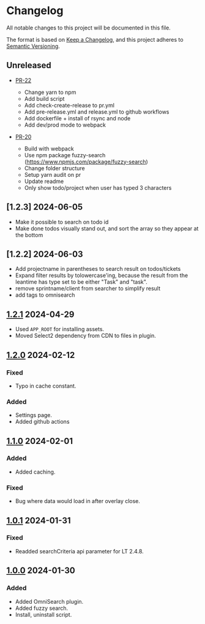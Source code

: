 # Changelog

All notable changes to this project will be documented in this file.

The format is based on [Keep a Changelog](https://keepachangelog.com/en/1.0.0/),
and this project adheres to [Semantic Versioning](https://semver.org/spec/v2.0.0.html).

## Unreleased

* [PR-22](https://github.com/ITK-Leantime/leantime-omnisearch/pull/22)
  - Change yarn to npm
  - Add build script
  - Add check-create-release to pr.yml
  - Add pre-release.yml and release.yml to github workflows
  - Add dockerfile + install of rsync and node
  - Add dev/prod mode to webpack


* [PR-20](https://github.com/ITK-Leantime/leantime-omnisearch/pull/20)
  - Build with webpack
  - Use npm package fuzzy-search (https://www.npmjs.com/package/fuzzy-search)
  - Change folder structure
  - Setup yarn audit on pr
  - Update readme
  - Only show todo/project when user has typed 3 characters

## [1.2.3] 2024-06-05
- Make it possible to search on todo id
- Make done todos visually stand out, and sort the array so they appear at the bottom

## [1.2.2] 2024-06-03

- Add projectname in parentheses to search result on todos/tickets
- Expand filter results by tolowercase'ing, because the result from the leantime has type set to be either "Task" and "task". 
- remove sprintname/client from searcher to simplify result
- add tags to omnisearch

## [1.2.1] 2024-04-29

- Used `APP_ROOT` for installing assets.
- Moved Select2 dependency from CDN to files in plugin.

## [1.2.0] 2024-02-12

### Fixed

- Typo in cache constant.

### Added

- Settings page.
- Added github actions

## [1.1.0] 2024-02-01

### Added

- Added caching.

### Fixed

- Bug where data would load in after overlay close.

## [1.0.1] 2024-01-31

### Fixed

- Readded searchCriteria api parameter for LT 2.4.8.

## [1.0.0] 2024-01-30

### Added

- Added OmniSearch plugin.
- Added fuzzy search.
- Install, uninstall script.

[1.2.1]: https://github.com/ITK-Leantime/leantime-omnisearch/compare/1.2.0...1.2.1
[1.2.0]: https://github.com/ITK-Leantime/leantime-omnisearch/compare/1.1.0...1.2.0
[1.1.0]: https://github.com/ITK-Leantime/leantime-omnisearch/compare/1.0.1...1.1.0
[1.0.1]: https://github.com/ITK-Leantime/leantime-omnisearch/compare/1.0.0...1.0.1
[1.0.0]: https://github.com/ITK-Leantime/leantime-omnisearch/releases/tag/1.0.0
